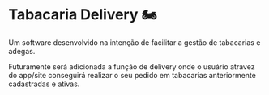 # Tabacaria Delivery 🏍
<p>Um software desenvolvido na intenção de facilitar a gestão de tabacarias e adegas.</p>
<p>Futuramente será adicionada a função de delivery onde o usuário atravez do app/site conseguirá realizar o seu pedido em tabacarias anteriormente cadastradas e ativas.</p>
